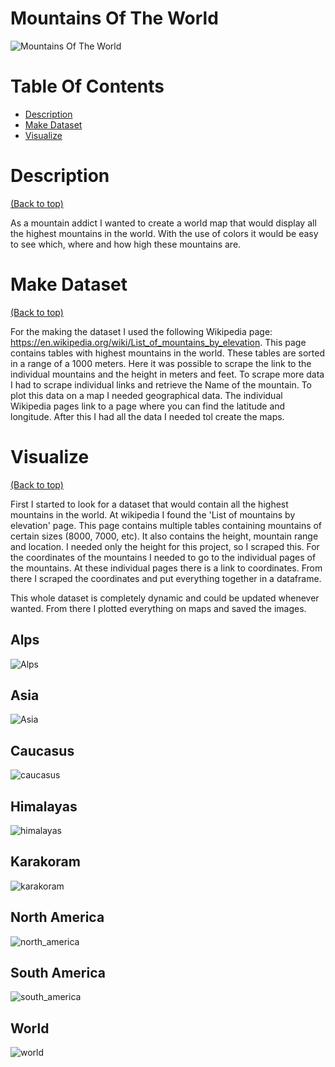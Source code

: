 # Mountains Of The World

![Mountains Of The World](reports/figures/world.jpg)


# Table Of Contents

- [Description](#Description)
- [Make Dataset](#Make-Dataset)
- [Visualize](#Visualize)


# Description

[(Back to top)](#Mountains-Of-The-World)

As a mountain addict I wanted to create a world map that would display all the highest mountains in the world.
With the use of colors it would be easy to see which, where and how high these mountains are.


# Make Dataset

[(Back to top)](#Mountains-Of-The-World)

For the making the dataset I used the following Wikipedia page: https://en.wikipedia.org/wiki/List_of_mountains_by_elevation. This page contains tables with highest mountains in the world. These tables are sorted in a range of a 1000 meters. Here it was possible to scrape the link to the individual mountains and the height in meters and feet. To scrape more data I had to scrape individual links and retrieve the Name of the mountain. To plot this data on a map I needed geographical data. The individual Wikipedia pages link to a page where you can find the latitude and longitude. After this I had all the data I needed tol create the maps.


# Visualize

[(Back to top)](#Mountains-Of-The-World)

First I started to look for a dataset that would contain all the highest mountains in the world.
At wikipedia I found the 'List of mountains by elevation' page.
This page contains multiple tables containing mountains of certain sizes (8000, 7000, etc).
It also contains the height, mountain range and location. I needed only the height for this project, so I scraped this.
For the coordinates of the mountains I needed to go to the individual pages of the mountains.
At these individual pages there is a link to coordinates.
From there I scraped the coordinates and put everything together in a dataframe.

This whole dataset is completely dynamic and could be updated whenever wanted.
From there I plotted everything on maps and saved the images.


## Alps
![Alps](reports/figures/alps.jpg)

## Asia
![Asia](reports/figures/asia.jpg)

## Caucasus
![caucasus](reports/figures/caucasus.jpg)

## Himalayas
![himalayas](reports/figures/himalayas.jpg)

## Karakoram
![karakoram](reports/figures/karakoram.jpg)

## North America
![north_america](reports/figures/north_america.jpg)

## South America
![south_america](reports/figures/south_america.jpg)

## World
![world](reports/figures/world.jpg)